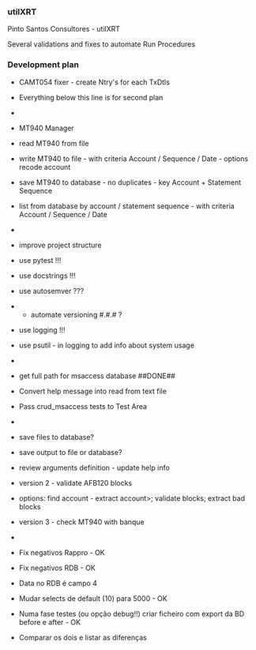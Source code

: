 ### utilXRT
Pinto Santos Consultores - utilXRT

Several validations and fixes to automate Run Procedures



### Development plan
- CAMT054 fixer - create Ntry's for each TxDtls

- Everything below this line is for second plan
-
- MT940 Manager
- read MT940 from file
- write MT940 to file - with criteria Account / Sequence / Date - options recode account
- save MT940 to database - no duplicates - key Account + Statement Sequence
- list from database by account / statement sequence - with criteria Account / Sequence / Date
- 
- improve project structure
- use pytest !!!
- use docstrings !!!
- use autosemver ???
- - automate versioning #.#.# ?
- use logging !!!
- use psutil - in logging to add info about system usage
- 
- get full path for msaccess database ##DONE##
- Convert help message into read from text file
- Pass crud_msaccess tests to Test Area
- 
- save files to database?
- save output to file or database?
- review arguments definition - update help info
- version 2 - validate AFB120 blocks
- options: find account - extract account>; validate blocks; extract bad blocks
- version 3 - check MT940 with banque
- 
- Fix negativos Rappro - OK
- Fix negativos RDB - OK
- Data no RDB é campo 4
- Mudar selects de default (10) para 5000 - OK
- Numa fase testes (ou opção debug!!) criar ficheiro com export da BD before e after - OK
- Comparar os dois e listar as diferenças
